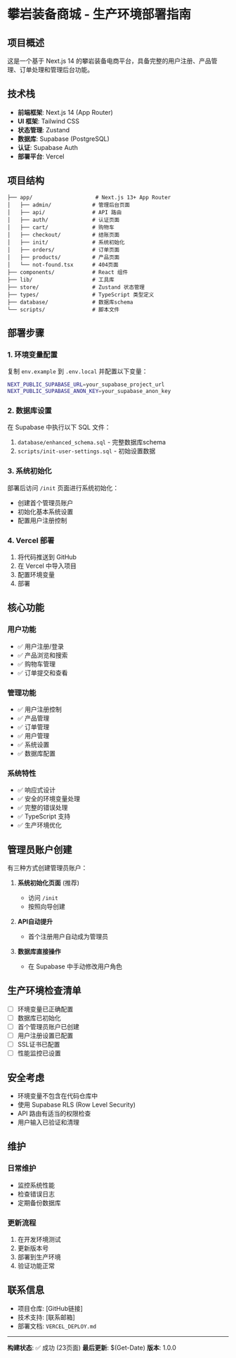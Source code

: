 # 攀岩装备商城 - 生产环境部署指南

## 项目概述

这是一个基于 Next.js 14 的攀岩装备电商平台，具备完整的用户注册、产品管理、订单处理和管理后台功能。

## 技术栈

- **前端框架**: Next.js 14 (App Router)
- **UI 框架**: Tailwind CSS
- **状态管理**: Zustand
- **数据库**: Supabase (PostgreSQL)
- **认证**: Supabase Auth
- **部署平台**: Vercel

## 项目结构

```
├── app/                    # Next.js 13+ App Router
│   ├── admin/             # 管理后台页面
│   ├── api/               # API 路由
│   ├── auth/              # 认证页面
│   ├── cart/              # 购物车
│   ├── checkout/          # 结账页面
│   ├── init/              # 系统初始化
│   ├── orders/            # 订单页面
│   ├── products/          # 产品页面
│   └── not-found.tsx      # 404页面
├── components/            # React 组件
├── lib/                   # 工具库
├── store/                 # Zustand 状态管理
├── types/                 # TypeScript 类型定义
├── database/              # 数据库schema
└── scripts/               # 脚本文件
```

## 部署步骤

### 1. 环境变量配置

复制 `env.example` 到 `.env.local` 并配置以下变量：

```bash
NEXT_PUBLIC_SUPABASE_URL=your_supabase_project_url
NEXT_PUBLIC_SUPABASE_ANON_KEY=your_supabase_anon_key
```

### 2. 数据库设置

在 Supabase 中执行以下 SQL 文件：
1. `database/enhanced_schema.sql` - 完整数据库schema
2. `scripts/init-user-settings.sql` - 初始设置数据

### 3. 系统初始化

部署后访问 `/init` 页面进行系统初始化：
- 创建首个管理员账户
- 初始化基本系统设置
- 配置用户注册控制

### 4. Vercel 部署

1. 将代码推送到 GitHub
2. 在 Vercel 中导入项目
3. 配置环境变量
4. 部署

## 核心功能

### 用户功能
- ✅ 用户注册/登录
- ✅ 产品浏览和搜索
- ✅ 购物车管理
- ✅ 订单提交和查看

### 管理功能
- ✅ 用户注册控制
- ✅ 产品管理
- ✅ 订单管理
- ✅ 用户管理
- ✅ 系统设置
- ✅ 数据库配置

### 系统特性
- ✅ 响应式设计
- ✅ 安全的环境变量处理
- ✅ 完整的错误处理
- ✅ TypeScript 支持
- ✅ 生产环境优化

## 管理员账户创建

有三种方式创建管理员账户：

1. **系统初始化页面** (推荐)
   - 访问 `/init`
   - 按照向导创建

2. **API自动提升**
   - 首个注册用户自动成为管理员

3. **数据库直接操作**
   - 在 Supabase 中手动修改用户角色

## 生产环境检查清单

- [ ] 环境变量已正确配置
- [ ] 数据库已初始化
- [ ] 首个管理员账户已创建
- [ ] 用户注册设置已配置
- [ ] SSL证书已配置
- [ ] 性能监控已设置

## 安全考虑

- 环境变量不包含在代码仓库中
- 使用 Supabase RLS (Row Level Security)
- API 路由有适当的权限检查
- 用户输入已验证和清理

## 维护

### 日常维护
- 监控系统性能
- 检查错误日志
- 定期备份数据库

### 更新流程
1. 在开发环境测试
2. 更新版本号
3. 部署到生产环境
4. 验证功能正常

## 联系信息

- 项目仓库: [GitHub链接]
- 技术支持: [联系邮箱]
- 部署文档: `VERCEL_DEPLOY.md`

---

**构建状态**: ✅ 成功 (23页面)
**最后更新**: $(Get-Date)
**版本**: 1.0.0 